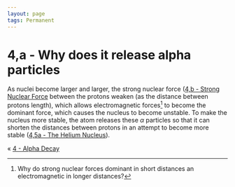 ```yaml
---
layout: page
tags: Permanent
---
```

# 4,a - Why does it release alpha particles
 
 As nuclei become larger and larger, the strong nuclear force ([4,b - Strong Nuclear Force](4,b%20-%20Strong%20Nuclear%20Force) between the protons weaken (as the distance between protons length), which allows electromagnetic forces[^1] to become the dominant force, which causes the nucleus to become unstable. To make the nucleus more stable, the atom releases these $\alpha$ particles so that it can shorten the distances between protons in an attempt to become more stable ([4,5a - The Helium Nucleus](4,5a%20-%20The%20Helium%20Nucleus)).

« [4 - Alpha Decay](4%20-%20Alpha%20Decay)

[^1]: Why do strong nuclear forces dominant in short distances an electromagnetic in longer distances?